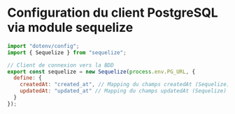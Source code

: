 # Configuration du client PostgreSQL via module sequelize
```js
import "dotenv/config";
import { Sequelize } from "sequelize";

// Client de connexion vers la BDD
export const sequelize = new Sequelize(process.env.PG_URL, {
  define: {
    createdAt: "created_at", // Mapping du champs createdAt (Sequelize) vers created_at (BDD Postgres)
    updatedAt: "updated_at" // Mapping du champs updatedAt (Sequelize) vers updated_at (BDD Postgres)
  }
});
```
